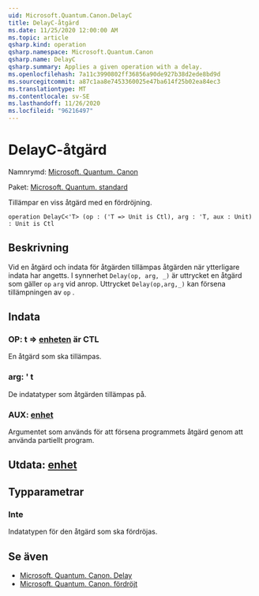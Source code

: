```yaml
---
uid: Microsoft.Quantum.Canon.DelayC
title: DelayC-åtgärd
ms.date: 11/25/2020 12:00:00 AM
ms.topic: article
qsharp.kind: operation
qsharp.namespace: Microsoft.Quantum.Canon
qsharp.name: DelayC
qsharp.summary: Applies a given operation with a delay.
ms.openlocfilehash: 7a11c3990802ff36856a90de927b38d2ede8bd9d
ms.sourcegitcommit: a87c1aa8e7453360025e47ba614f25b02ea84ec3
ms.translationtype: MT
ms.contentlocale: sv-SE
ms.lasthandoff: 11/26/2020
ms.locfileid: "96216497"
---
```

# <a name="delayc-operation"></a>DelayC-åtgärd

Namnrymd: [Microsoft. Quantum. Canon](xref:Microsoft.Quantum.Canon)

Paket: [Microsoft. Quantum. standard](https://nuget.org/packages/Microsoft.Quantum.Standard)


Tillämpar en viss åtgärd med en fördröjning.

```qsharp
operation DelayC<'T> (op : ('T => Unit is Ctl), arg : 'T, aux : Unit) : Unit is Ctl
```


## <a name="description"></a>Beskrivning

Vid en åtgärd och indata för åtgärden tillämpas åtgärden när ytterligare indata har angetts.
I synnerhet `Delay(op, arg, _)` är uttrycket en åtgärd som gäller `op` `arg` vid anrop.
Uttrycket `Delay(op,arg,_)` kan försena tillämpningen av `op` .

## <a name="input"></a>Indata

### <a name="op--t--unit--is-ctl"></a>OP: t => [enheten](xref:microsoft.quantum.lang-ref.unit)  är CTL

En åtgärd som ska tillämpas.


### <a name="arg--t"></a>arg: ' t

De indatatyper som åtgärden tillämpas på.


### <a name="aux--unit"></a>AUX: [enhet](xref:microsoft.quantum.lang-ref.unit)

Argumentet som används för att försena programmets åtgärd genom att använda partiellt program.



## <a name="output--unit"></a>Utdata: [enhet](xref:microsoft.quantum.lang-ref.unit)



## <a name="type-parameters"></a>Typparametrar

### <a name="t"></a>Inte

Indatatypen för den åtgärd som ska fördröjas.

## <a name="see-also"></a>Se även

- [Microsoft. Quantum. Canon. Delay](xref:Microsoft.Quantum.Canon.Delay)
- [Microsoft. Quantum. Canon. fördröjt](xref:Microsoft.Quantum.Canon.Delayed)
